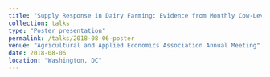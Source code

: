 ```yaml
---
title: "Supply Response in Dairy Farming: Evidence from Monthly Cow-Level Data"
collection: talks
type: "Poster presentation"
permalink: /talks/2018-08-06-poster
venue: "Agricultural and Applied Economics Association Annual Meeting"
date: 2018-08-06
location: "Washington, DC"
---
```


